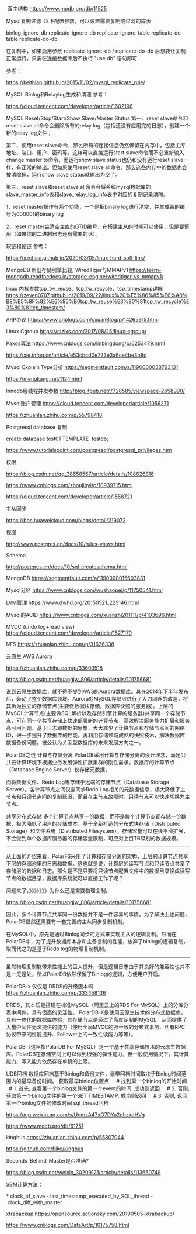 ​
双主结构
https://www.modb.pro/db/11525

Mysql复制过滤 
以下配置参数，可以设置需要复制或过滤的库表

binlog_ignore_db
replicate-ignore-db
replicate-ignore-table
replicate-do-table
replicate-do-db

在复制中，如果启用参数 replicate-ignore-db / replicate-do-db 后想要让复制正常运行，只需在连接数据库后不执行 "use db" 语句即可

参考：

https://keithlan.github.io/2015/11/02/mysql_replicate_rule/

MySQL Binlog和Relaylog生成和清理
参考：

https://cloud.tencent.com/developer/article/1602196

MySQL Reset/Stop/Start/Show Slave/Master Status
第一、reset slave命令和reset slave all命令会删除所有的relay log（包括还没有应用完的日志），创建一个新的relay log文件；

第二、使用reset slave命令，那么所有的连接信息仍然保留在内存中，包括主库地址、端口、用户、密码等。这样可以直接运行start slave命令而不必重新输入change master to命令，而运行show slave status也仍和没有运行reset slave一样，有正常的输出。但如果使用reset slave all命令，那么这些内存中的数据也会被清除掉，运行show slave status就输出为空了。

第三、reset slave和reset slave all命令会将系统mysql数据库的slave_master_info表和slave_relay_log_info表中对应的复制记录清除。

1、reset master操作有两个功能，一个是把binary log进行清空，并生成新的编号为000001的binary log

2、reset master会清空主库的GTID编号，在搭建主从的时候可以使用，但是要慎用（如果你的二进制日志还有需要的话）。

软链和硬链
参考：

https://xzchsia.github.io/2020/03/05/linux-hard-soft-link/

MongoDB 新旧存储引擎比较, WiredTiger与MMAPv1
https://learn-mongodb.readthedocs.io/storage-engine/wiredtiger-vs-mmapv1/

linux 内核参数tcp_tw_reuse、tcp_tw_recycle、tcp_timestamp详解
https://zeven0707.github.io/2019/09/22/linux%20%E5%86%85%E6%A0%B8%E5%8F%82%E6%95%B0tcp_tw_reuse%E3%80%81tcp_tw_recycle%E3%80%81tcp_timestam/

ARP协议
https://www.cnblogs.com/cxuanBlog/p/14265315.html

Linux Cgroup
https://cizixs.com/2017/08/25/linux-cgroup/

Paxos算法
https://www.cnblogs.com/linbingdong/p/6253479.html

https://xie.infoq.cn/article/e53cbcd0e723e3a6ce4be3b8c

Mysql Explain Type分析
https://segmentfault.com/a/1190000038793131

https://mengkang.net/1124.html

Innodb层线程并发参数
http://blog.itpub.net/7728585/viewspace-2658990/

Mysql账户管理
https://cloud.tencent.com/developer/article/1056271

https://zhuanlan.zhihu.com/p/55798418

Postgresql
database 复制 

create database test01 TEMPLATE  testdb;

https://www.tutorialspoint.com/postgresql/postgresql_privileges.htm

权限

https://blog.csdn.net/qq_38658567/article/details/108626816

https://www.cnblogs.com/zhoujinyi/p/10939715.html

https://cloud.tencent.com/developer/article/1558721

主从同步

https://bbs.huaweicloud.com/blogs/detail/219072

视图

http://www.postgres.cn/docs/10/rules-views.html

Schema

http://postgres.cn/docs/10/sql-createschema.html

MongoDB
https://segmentfault.com/a/1190000015603831

Mysql分区
https://www.cnblogs.com/wushaopei/p/11750541.html

LVM管理
https://www.dwhd.org/20150521_225146.html

Mysql的ACID
https://www.cnblogs.com/xuanzhi201111/p/4103696.html

MVCC (undo log+read view)
https://cloud.tencent.com/developer/article/1527179

NFS
https://zhuanlan.zhihu.com/p/31626338

云原生
AWS Aurora

https://zhuanlan.zhihu.com/p/33603518

https://blog.csdn.net/huangjw_806/article/details/101756681

说到云原生数据库，就不得不提到AWS的Aurora数据库。其在2014年下半年发布后，轰动了整个数据库领域。Aurora对MySQL存储层进行了大刀阔斧的改造，将其拆为独立的存储节点(主要做数据块存储，数据库快照的服务器)。上层的MySQL计算节点(主要做SQL解析以及存储引擎计算的服务器)共享同一个存储节点，可在同一个共享存储上快速部署新的计算节点，高效解决服务能力扩展和服务高可用问题。基于日志即数据的思想，大大减少了计算节点和存储节点间的网络IO，进一步提升了数据库的性能。再利用存储领域成熟的快照技术，解决数据库数据备份问题。被公认为关系型数据库的未来发展方向之一。
 

PolarDB之谜
计算与存储分离
PolarDB采用计算与存储分离的设计理念，满足公共云计算环境下根据业务发展弹性扩展集群的刚性需求。数据库的计算节点（Database Engine Server）仅存储元数据，

而将数据文件、Redo Log等存储于远端的存储节点（Database Storage Server）。各计算节点之间仅需同步Redo Log相关的元数据信息，极大降低了主节点和只读节点间的复制延迟，而且在主节点故障时，只读节点可以快速切换为主节点。

共享分布式存储
多个计算节点共享一份数据，而不是每个计算节点都存储一份数据，极大降低了用户的存储成本。基于全新打造的分布式块存储（Distributed Storage）和文件系统（Distributed Filesystem），存储容量可以在线平滑扩展，不会受到单个数据库服务器的存储容量限制，可应对上百TB级别的数据规模。

------

从上面的介绍来看，PolarFS采用了计算和存储分离的架构，上层的计算节点共享下层的存储池里的日志和数据。这也就是说，计算层的读写节点和只读节点共享了存储层的数据和日志。那么是不是只要将只读节点配置文件中的数据目录换成读写节点的数据目录，数据库系统就可以直接工作了呢？

问题来了。》》》》》》》为什么还是需要物理复制。

https://blog.csdn.net/huangjw_806/article/details/101756681

因此，多个计算节点共享同一份数据并不是一件容易的事情。为了解决上述问题，PolarDB显然还需要有一套完善的主从同步复制机制。

在MySQL中，原先是通过Binlog同步的方式来实现主从的逻辑复制。然而在PolarDB中，为了提升数据库本身和主备复制的性能，放弃了binlog的逻辑复制，取而代之的是基于Redo log的物理复制机制。

----

虽然物理复制能带来性能上的巨大提升，但是逻辑日志由于其良好的兼容性也并不是一无是处，所以PolarDB依然保留了Binlog的逻辑，方便用户开启。

PolarDB-x 仅仅是 DRDS的升级版本吗
https://zhuanlan.zhihu.com/p/333458136

DRDS，其本质是搭建在标准MySQL（阿里云上的RDS For MySQL）上的分库分表中间件，具有很高的灵活性。 PolarDB-X是使用云原生技术的分布式数据库，具有一体化的数据库体验，其存储节点是经过了高度定制的MySQL，从而提供了大量中间件无法提供的能力（使用全局MVCC的强一致的分布式事务、私有RPC协议带来的性能提升、Follower上的一致性读能力等等）。

PolarDB（这里指PolarDB For MySQL）是一个基于共享存储技术的云原生数据库。PolarDB在存储空间上可以做到很强的弹性能力，但一般使用情况下，其计算能力、写入能力依然存在单机的上限。

UDB回档
数据库回档基于Binlog和备份文件，最早回档时间取决于Binlog时间范围内的最早备份时间。
获取最早binlog位置点
    # 找到第一个binlog的开始时间
    # 1. 首先, 查看第一个binlog文件的第一个event的时间, 成功则返回
    # 2. 否则, 获取第一个binlog文件的第一个SET TIMESTAMP, 成功则返回
    # 3. 否则, 返回第一个binlog文件的修改时间
sql_thread回档

https://mp.weixin.qq.com/s/UemzA47xO7DYa2ohzkdHVg

https://www.modb.pro/db/61751

kingbus
https://zhuanlan.zhihu.com/p/55807044

https://github.com/flike/kingbus

Seconds_Behind_Master是否准确?

https://blog.csdn.net/weixin_30209121/article/details/113650749

SBM计算方法：

* clock_of_slave - last_timestamp_executed_by_SQL_thread - clock_diff_with_master

xtrabackup
https://opensource.actionsky.com/20190505-xtrabackup/

https://www.cnblogs.com/DataArt/p/10175758.html


​